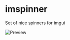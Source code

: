 # imspinner
Set of nice spinners for imgui

![Preview](https://user-images.githubusercontent.com/918081/209815482-1f033e3c-c15b-422d-9cd6-873e331d0f57.gif)
